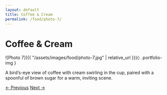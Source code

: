 ```yaml
---
layout: default
title: Coffee & Cream
permalink: /food/photo-7/
---
```


# Coffee & Cream

![Photo 7]({{ "/assets/images/food/photo-7.jpg" | relative_url }}){: .portfolio-img }
<p class="caption">A bird’s-eye view of coffee with cream swirling in the cup, paired with a spoonful of brown sugar for a warm, inviting scene.</p>
<div class="nav-links">
  <a href="{{ "/food/photo-6/" | relative_url }}">&larr; Previous</a>
  <a href="{{ "/food/photo-8/" | relative_url }}">Next &rarr;</a>
</div>